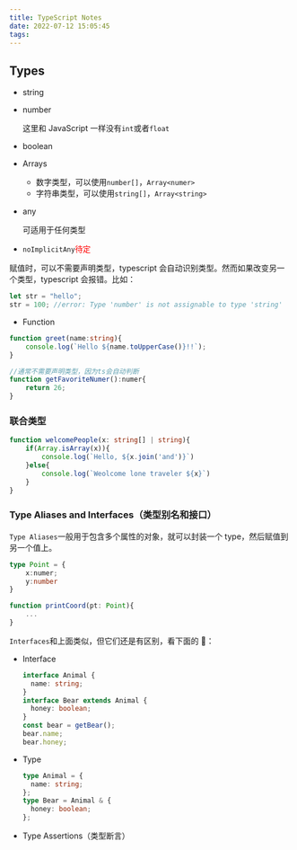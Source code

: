 ```yaml
---
title: TypeScript Notes
date: 2022-07-12 15:05:45
tags:
---
```


## Types

- string
- number

  这里和 JavaScript 一样没有`int`或者`float`

- boolean
- Arrays

  - 数字类型，可以使用`number[]`，`Array<numer>`
  - 字符串类型，可以使用`string[]`，`Array<string>`

- any

  可适用于任何类型

- `noImplicitAny`<font color="red">待定</font>

赋值时，可以不需要声明类型，typescript 会自动识别类型。然而如果改变另一个类型，typescript 会报错。比如：

```TypeScript
let str = "hello";
str = 100; //error: Type 'number' is not assignable to type 'string'
```

- Function

```TypeScript
function greet(name:string){
    console.log(`Hello ${name.toUpperCase()}!!`);
}

//通常不需要声明类型，因为ts会自动判断
function getFavoriteNumer():numer{
    return 26;
}
```

### 联合类型

```TypeScript
function welcomePeople(x: string[] | string){
    if(Array.isArray(x)){
        console.log(`Hello, ${x.join('and')}`)
    }else{
        console.log(`Weolcome lone traveler ${x}`)
    }
}
```

### Type Aliases and Interfaces（类型别名和接口）

`Type Aliases`一般用于包含多个属性的对象，就可以封装一个 type，然后赋值到另一个值上。

```TypeScript
type Point = {
    x:numer;
    y:number
}

function printCoord(pt: Point){
    ...
}
```

`Interfaces`和上面类似，但它们还是有区别，看下面的 🌰：

- Interface

  ```typescript
  interface Animal {
    name: string;
  }
  interface Bear extends Animal {
    honey: boolean;
  }
  const bear = getBear();
  bear.name;
  bear.honey;
  ```

- Type

  ```typescript
  type Animal = {
    name: string;
  };
  type Bear = Animal & {
    honey: boolean;
  };
  ```

- Type Assertions（类型断言）
